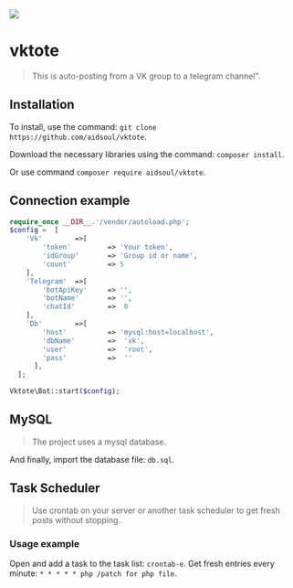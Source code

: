   <a href="https://github.com/aidsoul/vktote/releases/latest" title="GitHub release">
   <img src="https://img.shields.io/github/v/release/aidsoul/vktote">
  </a>

# vktote
>This is auto-posting from a VK group to a telegram channel".

## Installation

To install, use the command: `git clone https://github.com/aidsoul/vktote`.

Download the necessary libraries using the command: `composer install`.

Or use command `composer require aidsoul/vktote`.

## Connection example
```php
require_once __DIR__.'/vendor/autoload.php';
$config =  [
    'Vk'        =>[
   	    'token'         => 'Your token',
   	    'idGroup'       => 'Group id or name',
   	    'count'         => 5
    ],
    'Telegram'  =>[
      	'botApiKey'     => '',
      	'botName'       => '',
     	'chatId'        =>  0
    ],
    'Db'        =>[
       	'host'          => 'mysql:host=localhost',
       	'dbName'        =>  'vk',
        'user'          =>  'root',
        'pass'          =>  ''
      ],
  ];

Vktote\Bot::start($config);
```

## MySQL

>The project uses a mysql database.

And finally, import the database file: `db.sql`.


## Task Scheduler

>Use crontab on your server or another task scheduler to get fresh posts without stopping.

### Usage example

Open and add a task to the task list: `crontab-e`.
Get fresh entries every minute: `* * * * * php /patch for php file`.
